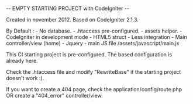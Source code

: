 -- EMPTY STARTING PROJECT with CodeIgniter --

Created in november 2012. Based on CodeIgniter 2.1.3.

By Default :
	- No database.
	- .htaccess pre-configured.
	- assets helper.
	- CodeIgniter in development mode
	- HTML5 struct
	- Less integration
	- Main controller/view (home)
	- Jquery
	- main JS file /assets/javascript/main.js
	
This CI starting project is pre-configured. The based configuration is already here.

Check the .htaccess file and modify "RewriteBase" if the starting project doesn't work :).

If you want to create a 404 page, check the application/config/route.php OR create a "404_error" controller/view.